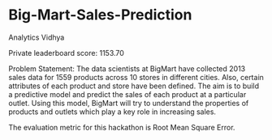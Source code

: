 # Big-Mart-Sales-Prediction
Analytics Vidhya

Private leaderboard score: 1153.70

Problem Statement:
The data scientists at BigMart have collected 2013 sales data for 1559 products across 10 stores in different cities. Also, certain attributes of each product and store have been defined. The aim is to build a predictive model and predict the sales of each product at a particular outlet.
Using this model, BigMart will try to understand the properties of products and outlets which play a key role in increasing sales.

The evaluation metric for this hackathon is  Root Mean Square Error.


